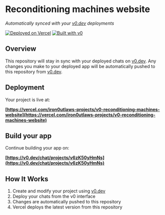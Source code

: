# Reconditioning machines website

*Automatically synced with your [v0.dev](https://v0.dev) deployments*

[![Deployed on Vercel](https://img.shields.io/badge/Deployed%20on-Vercel-black?style=for-the-badge&logo=vercel)](https://vercel.com/iron0utlaws-projects/v0-reconditioning-machines-website)
[![Built with v0](https://img.shields.io/badge/Built%20with-v0.dev-black?style=for-the-badge)](https://v0.dev/chat/projects/v6zK50yHmNs)

## Overview

This repository will stay in sync with your deployed chats on [v0.dev](https://v0.dev).
Any changes you make to your deployed app will be automatically pushed to this repository from [v0.dev](https://v0.dev).

## Deployment

Your project is live at:

**[https://vercel.com/iron0utlaws-projects/v0-reconditioning-machines-website](https://vercel.com/iron0utlaws-projects/v0-reconditioning-machines-website)**

## Build your app

Continue building your app on:

**[https://v0.dev/chat/projects/v6zK50yHmNs](https://v0.dev/chat/projects/v6zK50yHmNs)**

## How It Works

1. Create and modify your project using [v0.dev](https://v0.dev)
2. Deploy your chats from the v0 interface
3. Changes are automatically pushed to this repository
4. Vercel deploys the latest version from this repository